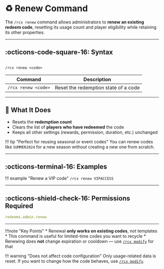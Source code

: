 # ♻️ Renew Command

The `/rcx renew` command allows administrators to **renew an existing redeem code**, resetting its usage count and player eligibility while retaining its other properties.

---

## :octicons-code-square-16: Syntax

```

/rcx renew <code>

```

| Command               | Description                            |
|-----------------------|----------------------------------------|
| `/rcx renew <code>`   | Reset the redemption state of a code   |

---

## 🔄 What It Does

- Resets the **redemption count**
- Clears the list of **players who have redeemed** the code
- Keeps all other settings (rewards, permission, duration, etc.) unchanged

!!! tip "Perfect for reusing seasonal or event codes"
    You can renew codes like `SUMMER2024` for a new season without creating a new one from scratch.

---

## :octicons-terminal-16: Examples

!!! example "Renew a VIP code"
    ```
    /rcx renew VIPACCESS
    ```

---

## :octicons-shield-check-16: Permissions Required

```yaml
redeemx.admin.renew
```

---

!!!note "Key Points"
    * Renewal **only works on existing codes**, not templates
    * This command is useful for limited-time codes you want to recycle
    * Renewing does **not** change expiration or cooldown — use [`/rcx modify`](rcx-modify.md) for that

!!! warning "Does not affect code configuration"
    Only usage-related data is reset. If you want to change how the code behaves, use [`/rcx modify`](rcx-modify.md).